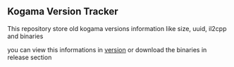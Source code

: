 ## Kogama Version Tracker
This repository store old kogama versions information like size, uuid, il2cpp and binaries

you can view this informations in [version](version.md) or download the binaries in release section
